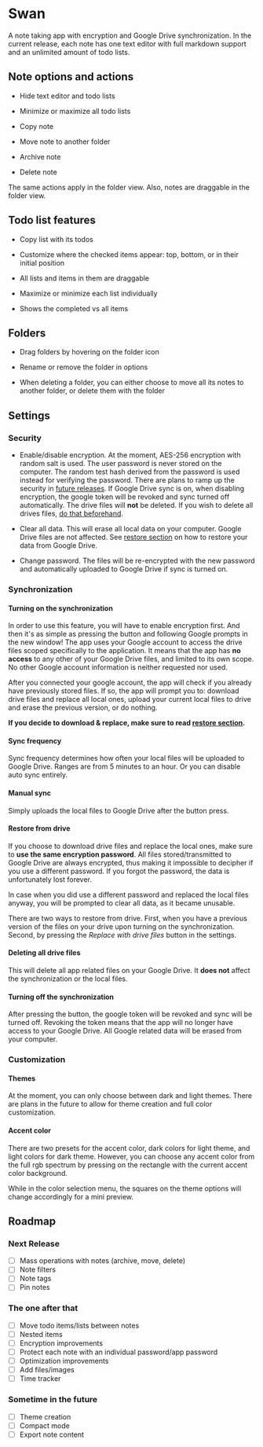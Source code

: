 # Swan
 A note taking app with encryption and Google Drive synchronization.
 In the current release, each note has one text editor with full markdown support and an unlimited amount of todo lists.


## Note options and actions

- Hide text editor and todo lists

- Minimize or maximize all todo lists

- Copy note

- Move note to another folder

- Archive note

- Delete note

The same actions apply in the folder view. Also, notes are draggable in the folder view.


## Todo list features

- Copy list with its todos

- Customize where the checked items appear: top, bottom, or in their initial position

- All lists and items in them are draggable

- Maximize or minimize each list individually

- Shows the completed vs all items


## Folders

- Drag folders by hovering on the folder icon

- Rename or remove the folder in options

- When deleting a folder, you can either choose to move all its notes to another folder, or delete them with the folder

## Settings

### Security

- Enable/disable encryption. At the moment, AES-256 encryption with random salt is used. The user password is never stored on the computer. The random test hash derived from the password is used instead for verifying the password. There are plans to ramp up the security in [future releases](#roadmap).
If Google Drive sync is on, when disabling encryption, the google token will be revoked and sync turned off automatically. The drive files will **not** be deleted. If you wish to delete all drives files, [do that beforehand](#deleting-all-drive-files).

- Clear all data. This will erase all local data on your computer. Google Drive files are not affected. See [restore section](#restore-from-drive) on how to restore your data from Google Drive.

- Change password. The files will be re-encrypted with the new password and automatically uploaded to Google Drive if sync is turned on.


### Synchronization

#### Turning on the synchronization

In order to use this feature, you will have to enable encryption first. And then it's as simple as pressing the button and following Google prompts in the new window! The app uses your Google account to access the drive files scoped specifically to the application. It means that the app has **no access** to any other of your Google Drive files, and limited to its own scope. No other Google account information is neither requested nor used.

After you connected your google account, the app will check if you already have previously stored files. If so, the app will prompt you to: download drive files and replace all local ones, upload your current local files to drive and erase the previous version, or do nothing.

**If you decide to download & replace, make sure to read [restore section](#restore-from-drive).**


#### Sync frequency

Sync frequency determines how often your local files will be uploaded to Google Drive. Ranges are from 5 minutes to an hour. Or you can disable auto sync entirely.

#### Manual sync

Simply uploads the local files to Google Drive after the button press.

#### Restore from drive

If you choose to download drive files and replace the local ones, make sure to **use the same encryption password**. All files stored/transmitted to Google Drive are always encrypted, thus making it impossible to decipher if you use a different password. If you forgot the password, the data is unfortunately lost forever.

In case when you did use a different password and replaced the local files anyway, you will be prompted to clear all data, as it became unusable.

There are two ways to restore from drive. First, when you have a previous version of the files on your drive upon turning on the synchronization.
Second, by pressing the *Replace with drive files* button in the settings.

#### Deleting all drive files

This will delete all app related files on your Google Drive. It **does not** affect the synchronization or the local files.

#### Turning off the synchronization

After pressing the button, the google token will be revoked and sync will be turned off. Revoking the token means that the app will no longer have access to your Google Drive. All Google related data will be erased from your computer.


### Customization

#### Themes
At the moment, you can only choose between dark and light themes. There are plans in the future to allow for theme creation and full color customization.

#### Accent color
There are two presets for the accent color, dark colors for light theme, and light colors for dark theme. However, you can choose any accent color from the full rgb spectrum by pressing on the rectangle with the current accent color background.

While in the color selection menu, the squares on the theme options will change accordingly for a mini preview.

## Roadmap

### Next Release

- [ ] Mass operations with notes (archive, move, delete)
- [ ] Note filters
- [ ] Note tags
- [ ] Pin notes

### The one after that

- [ ] Move todo items/lists between notes
- [ ] Nested items
- [ ] Encryption improvements
- [ ] Protect each note with an individual password/app password
- [ ] Optimization improvements
- [ ] Add files/images
- [ ] Time tracker

### Sometime in the future

- [ ] Theme creation
- [ ] Compact mode
- [ ] Export note content
